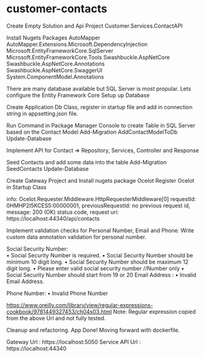 # customer-contacts


Create Empty Solution and Api Project
Customer.Services.ContactAPI

Install Nugets Packages
AutoMapper
AutoMapper.Extensions.Microsoft.DependencyInjection
Microsoft.EntityFrameworkCore.SqlServer
Microsoft.EntityFrameworkCore.Tools
Swashbuckle.AspNetCore
Swashbuckle.AspNetCore.Annotations
Swashbuckle.AspNetCore.SwaggerUI
System.ComponentModel.Annotations

There are many database available but SQL Server is most propular. Lets configure the Entity Framework Core
Setup up Database 

Create Application Db Class, register in startup file and add in connection string in appsetting.json file.

Run Command in Package Manager Console to create Table in SQL Server based on the Contact Model
Add-Migration AddContactModelToDb
Update-Database

Implement API for Contact => Repository, Services, Controller and Response

Seed Contacts and add some data into the table 
Add-Migration SeedContacts
Update-Database

Create Gateway Project and Install nugets package Ocelot 
Register Ocelot in Startup Class 

info: Ocelot.Requester.Middleware.HttpRequesterMiddleware[0]
      requestId: 0HMHP2I5KCES5:00000001, previousRequestId: no previous request id, message: 200 (OK) status code, request uri: https://localhost:44340/api/contacts
	  
Implement validation checks for Personal Number, Email and Phone.  Write custom data annotation validation for personal number.

Social Security Number:  
•	Social Security Number is required.
•	Social Security Number should be minimum 10 digit long.
•	Social Security Number should be maximum 12 digit long.
•	Please enter valid social security number //Number only
•	Social Security Number should start from 19 or 20
Email Address : 
•	Invalid Email Address.

Phone Number:
•	Invalid Phone Number

https://www.oreilly.com/library/view/regular-expressions-cookbook/9781449327453/ch04s03.html
Note:  Regular expression copied from the above Url and not fully tested.

Cleanup and refactoring. App Done! Moving forward with dockerfile.


Gateway Url : https://localhost:5050
Service API Url : https://localhost:44340
